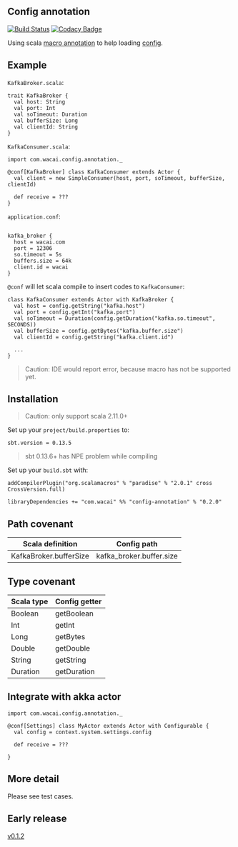 ## Config annotation

[![Build Status](https://travis-ci.org/wacai/config-annotation.png?branch=master)](https://travis-ci.org/wacai/config-annotation)
[![Codacy Badge](https://www.codacy.com/project/badge/b9158949586c439cb05e21333f52798b)](https://www.codacy.com/public/zhonglunfu/config-annotation)

Using scala [macro annotation][mcr] to help loading [config][conf].

## Example

`KafkaBroker.scala`:

```
trait KafkaBroker {
  val host: String
  val port: Int
  val soTimeout: Duration
  val bufferSize: Long
  val clientId: String
}
```

`KafkaConsumer.scala`:

```
import com.wacai.config.annotation._

@conf[KafkaBroker] class KafkaConsumer extends Actor {
  val client = new SimpleConsumer(host, port, soTimeout, bufferSize, clientId)

  def receive = ???
}
```

`application.conf`:

```

kafka_broker {
  host = wacai.com
  port = 12306
  so.timeout = 5s
  buffers.size = 64k
  client.id = wacai
}
```

`@conf` will let scala compile to insert codes to `KafkaConsumer`:

```
class KafkaConsumer extends Actor with KafkaBroker {
  val host = config.getString("kafka.host")
  val port = config.getInt("kafka.port")
  val soTimeout = Duration(config.getDuration("kafka.so.timeout", SECONDS))
  val bufferSize = config.getBytes("kafka.buffer.size")
  val clientId = config.getString("kafka.client.id")

  ...
}
```

> Caution: IDE would report error, because macro has not be supported yet.

## Installation

> Caution: only support scala 2.11.0+

Set up your `project/build.properties` to:

```
sbt.version = 0.13.5
```

> sbt 0.13.6+ has NPE problem while compiling

Set up your `build.sbt` with:

```
addCompilerPlugin("org.scalamacros" % "paradise" % "2.0.1" cross CrossVersion.full)

libraryDependencies += "com.wacai" %% "config-annotation" % "0.2.0"
```

## Path covenant

|Scala definition | Config path |
|-----------------|-------------|
|KafkaBroker.bufferSize | kafka_broker.buffer.size|

## Type covenant

|Scala type | Config getter |
|-----------|---------------|
| Boolean   | getBoolean    |
| Int       | getInt        |
| Long      | getBytes      |
| Double    | getDouble     |
| String    | getString     |
| Duration  | getDuration   |


## Integrate with akka actor

```
import com.wacai.config.annotation._

@conf[Settings] class MyActor extends Actor with Configurable {
  val config = context.system.settings.config

  def receive = ???

}
```

## More detail

Please see test cases.

## Early release

[v0.1.2](https://github.com/wacai/config-annotation/tree/v0.1.2)

[mcr]:http://docs.scala-lang.org/overviews/macros/annotations.html
[conf]:https://github.com/typesafehub/config
